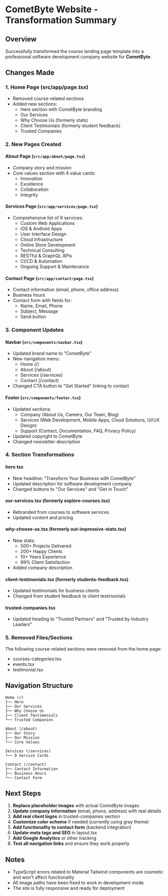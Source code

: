 # CometByte Website - Transformation Summary

## Overview
Successfully transformed the course landing page template into a professional software development company website for **CometByte**.

## Changes Made

### 1. **Home Page (src/app/page.tsx)**
   - Removed course-related sections
   - Added new sections:
     - Hero section with CometByte branding
     - Our Services
     - Why Choose Us (formerly stats)
     - Client Testimonials (formerly student feedback)
     - Trusted Companies

### 2. **New Pages Created**

#### **About Page** (`src/app/about/page.tsx`)
   - Company story and mission
   - Core values section with 4 value cards:
     - Innovation
     - Excellence
     - Collaboration
     - Integrity

#### **Services Page** (`src/app/services/page.tsx`)
   - Comprehensive list of 9 services:
     - Custom Web Applications
     - iOS & Android Apps
     - User Interface Design
     - Cloud Infrastructure
     - Online Store Development
     - Technical Consulting
     - RESTful & GraphQL APIs
     - CI/CD & Automation
     - Ongoing Support & Maintenance

#### **Contact Page** (`src/app/contact/page.tsx`)
   - Contact information (email, phone, office address)
   - Business hours
   - Contact form with fields for:
     - Name, Email, Phone
     - Subject, Message
     - Send button

### 3. **Component Updates**

#### **Navbar** (`src/components/navbar.tsx`)
   - Updated brand name to "CometByte"
   - New navigation menu:
     - Home (/)
     - About (/about)
     - Services (/services)
     - Contact (/contact)
   - Changed CTA button to "Get Started" linking to contact

#### **Footer** (`src/components/footer.tsx`)
   - Updated sections:
     - Company (About Us, Careers, Our Team, Blog)
     - Services (Web Development, Mobile Apps, Cloud Solutions, UI/UX Design)
     - Support (Contact, Documentation, FAQ, Privacy Policy)
   - Updated copyright to CometByte
   - Changed newsletter description

### 4. **Section Transformations**

#### **hero.tsx**
   - New headline: "Transform Your Business with CometByte"
   - Updated description for software development company
   - Changed buttons to "Our Services" and "Get in Touch"

#### **our-services.tsx** (formerly explore-courses.tsx)
   - Rebranded from courses to software services
   - Updated content and pricing

#### **why-choose-us.tsx** (formerly out-impressive-stats.tsx)
   - New stats:
     - 500+ Projects Delivered
     - 200+ Happy Clients
     - 10+ Years Experience
     - 99% Client Satisfaction
   - Added company description

#### **client-testimonials.tsx** (formerly students-feedback.tsx)
   - Updated testimonials for business clients
   - Changed from student feedback to client testimonials

#### **trusted-companies.tsx**
   - Updated heading to "Trusted Partners" and "Trusted by Industry Leaders"

### 5. **Removed Files/Sections**
   The following course-related sections were removed from the home page:
   - courses-categories.tsx
   - events.tsx
   - testimonial.tsx

## Navigation Structure

```
Home (/)
├── Hero
├── Our Services
├── Why Choose Us
├── Client Testimonials
└── Trusted Companies

About (/about)
├── Our Story
├── Our Mission
└── Core Values

Services (/services)
└── 9 Service Cards

Contact (/contact)
├── Contact Information
├── Business Hours
└── Contact Form
```

## Next Steps

1. **Replace placeholder images** with actual CometByte images
2. **Update company information** (email, phone, address) with real details
3. **Add real client logos** in trusted-companies section
4. **Customize color scheme** if needed (currently using gray theme)
5. **Add functionality to contact form** (backend integration)
6. **Update meta tags and SEO** in layout.tsx
7. **Add Google Analytics** or other tracking
8. **Test all navigation links** and ensure they work properly

## Notes
- TypeScript errors related to Material Tailwind components are cosmetic and won't affect functionality
- All image paths have been fixed to work in development mode
- The site is fully responsive and ready for deployment

